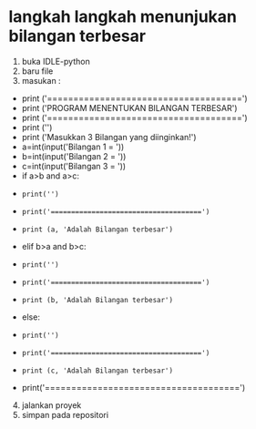 # langkah langkah menunjukan bilangan terbesar

1. buka IDLE-python
2. baru file
3. masukan :
- print ('=====================================')
- print ('PROGRAM MENENTUKAN BILANGAN TERBESAR')
- print ('=====================================')
- print ('')
- print ('Masukkan 3 Bilangan yang diinginkan!')
- a=int(input('Bilangan 1 = '))
- b=int(input('Bilangan 2 = '))
- c=int(input('Bilangan 3 = '))
- if a>b and a>c:
-     print('')
-     print('=====================================')
-     print (a, 'Adalah Bilangan terbesar')
- elif b>a and b>c:
-     print('')
-     print('=====================================')
-     print (b, 'Adalah Bilangan terbesar')
- else:
-     print('')
-     print('=====================================')
-     print (c, 'Adalah Bilangan terbesar')
- print('=====================================')
4. jalankan proyek
5. simpan pada repositori
